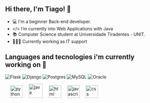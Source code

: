## Hi there, I'm Tiago! 👋

- 💻 I'm a beginner Back-end developer.
- </> I’m currently into Web Applications with Java
- 📚 Computer Science student at Universidade Tiradentes - UNIT.
- 👨🏼‍💻 Currently working as IT support

## Languages and tecnologies i'm currently working on 🔧

<div align="left">
   
![Flask](https://img.shields.io/badge/flask-%23000.svg?style=for-the-badge&logo=flask&logoColor=white)
![Django](https://img.shields.io/badge/django-%23092E20.svg?style=for-the-badge&logo=django&logoColor=white)
![Postgres](https://img.shields.io/badge/postgres-%23316192.svg?style=for-the-badge&logo=postgresql&logoColor=white)
![MySQL](https://img.shields.io/badge/mysql-4479A1.svg?style=for-the-badge&logo=mysql&logoColor=white)
![Oracle](https://img.shields.io/badge/Oracle-F80000?style=for-the-badge&logo=oracle&logoColor=white)
    
<div align="left">

<img width="12" />
  <img src="https://cdn.jsdelivr.net/gh/devicons/devicon@latest/icons/python/python-original.svg" height="40" alt="python   
   logo"  />
  <img width="12" />
   <img src="https://cdn.jsdelivr.net/gh/devicons/devicon@latest/icons/java/java-original.svg" heigh="40" width="45" alt="java"/>
   <img width="12" />
  <img src="https://cdn.jsdelivr.net/gh/devicons/devicon@latest/icons/html5/html5-original.svg" height="40" alt="html logo"  />
  <img width="12" />
  <img src="https://cdn.jsdelivr.net/gh/devicons/devicon/icons/javascript/javascript-original.svg" height="40" alt="javascript logo" />
  <img width="12" />
  <img src="https://cdn.jsdelivr.net/gh/devicons/devicon@latest/icons/css3/css3-original.svg" height="40" alt="css" /> 
  <img width="12" />

 



  
###



